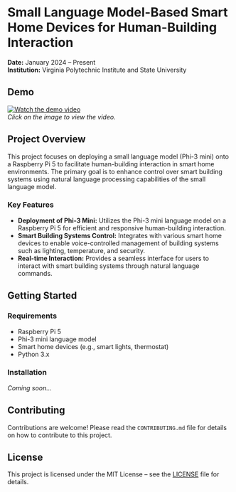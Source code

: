 # Small Language Model-Based Smart Home Devices for Human-Building Interaction

**Date:** January 2024 – Present  
**Institution:** Virginia Polytechnic Institute and State University

## Demo

[![Watch the demo video](https://img.youtube.com/vi/9xEsGGWHDjI/0.jpg)](https://www.youtube.com/watch?v=9xEsGGWHDjI)  
*Click on the image to view the video.*

## Project Overview

This project focuses on deploying a small language model (Phi-3 mini) onto a Raspberry Pi 5 to facilitate human-building interaction in smart home environments. The primary goal is to enhance control over smart building systems using natural language processing capabilities of the small language model.

### Key Features

- **Deployment of Phi-3 Mini:** Utilizes the Phi-3 mini language model on a Raspberry Pi 5 for efficient and responsive human-building interaction.
- **Smart Building Systems Control:** Integrates with various smart home devices to enable voice-controlled management of building systems such as lighting, temperature, and security.
- **Real-time Interaction:** Provides a seamless interface for users to interact with smart building systems through natural language commands.

## Getting Started

### Requirements

- Raspberry Pi 5
- Phi-3 mini language model
- Smart home devices (e.g., smart lights, thermostat)
- Python 3.x

### Installation

*Coming soon...*

## Contributing

Contributions are welcome! Please read the `CONTRIBUTING.md` file for details on how to contribute to this project.

## License

This project is licensed under the MIT License – see the [LICENSE](LICENSE) file for details.
